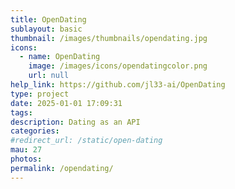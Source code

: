 ```yaml
---
title: OpenDating
sublayout: basic
thumbnail: /images/thumbnails/opendating.jpg
icons:
  - name: OpenDating
    image: /images/icons/opendatingcolor.png
    url: null
help_link: https://github.com/jl33-ai/OpenDating
type: project
date: 2025-01-01 17:09:31
tags:
description: Dating as an API
categories:
#redirect_url: /static/open-dating
mau: 27
photos:
permalink: /opendating/
---
```


<link rel="stylesheet" href="https://cdnjs.cloudflare.com/ajax/libs/swagger-ui/5.11.8/swagger-ui.min.css" />
<script src="https://cdnjs.cloudflare.com/ajax/libs/swagger-ui/5.11.8/swagger-ui-bundle.min.js"></script>
<script>
    window.onload = () => {
        window.ui = SwaggerUIBundle({
            url: 'https://raw.githubusercontent.com/jl33-ai/OpenDating/refs/heads/main/docs/api-spec.yaml',
            dom_id: '#swagger-ui',
            deepLinking: true,
            presets: [
                SwaggerUIBundle.presets.apis,
                SwaggerUIBundle.SwaggerUIStandalonePreset
            ],
        });
    };
</script>

<div id="swagger-ui"></div>

[//]: # (OpenDating is a headless dating app which is only accessible via. REST API.)

[//]: # ()
[//]: # (You can either build your own frontend, or simply use the REST api. )

[//]: # ()
[//]: # (OpenDating:)

[//]: # (- All males)

[//]: # (- But over certain level of iq)
